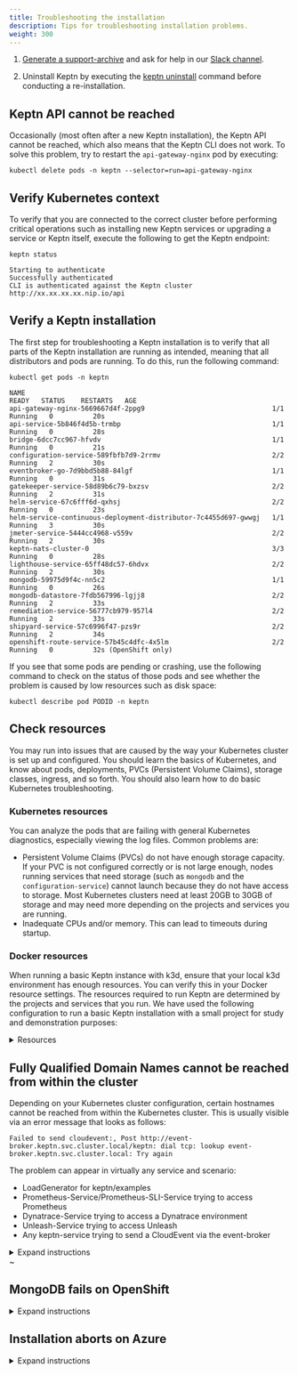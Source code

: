 ```yaml
---
title: Troubleshooting the installation
description: Tips for troubleshooting installation problems.
weight: 300
---
```


1. [Generate a support-archive](../../reference/cli/commands/keptn_generate_support-archive/) and ask for help in our [Slack channel](https://slack.keptn.sh).

1. Uninstall Keptn by executing the [keptn uninstall](../../reference/cli/commands/keptn_uninstall/) command before conducting a re-installation.

## Keptn API cannot be reached

Occasionally (most often after a new Keptn installation),
the Keptn API cannot be reached, which also means that the Keptn CLI does not work.
To solve this problem, try to restart the `api-gateway-nginx` pod by executing:

```
kubectl delete pods -n keptn --selector=run=api-gateway-nginx
```

## Verify Kubernetes context

To verify that you are connected to the correct cluster
before performing critical operations
such as installing new Keptn services or upgrading a service or Keptn itself,
execute the following to get the Keptn endpoint:

```
keptn status
```

```
Starting to authenticate
Successfully authenticated
CLI is authenticated against the Keptn cluster http://xx.xx.xx.xx.nip.io/api
```

## Verify a Keptn installation

The first step for troubleshooting a Keptn installation
is to verify that all parts of the Keptn installation are running as intended,
meaning that all distributors and pods are running.
To do this, run the following command:

```
kubectl get pods -n keptn
```

```
NAME                                                              READY   STATUS    RESTARTS   AGE
api-gateway-nginx-5669667d4f-2ppg9                                1/1     Running   0          20s
api-service-5b846f4d5b-trmbp                                      1/1     Running   0          28s
bridge-6dcc7cc967-hfvdv                                           1/1     Running   0          21s
configuration-service-589fbfb7d9-2rrmv                            2/2     Running   2          30s
eventbroker-go-7d9bbd5b88-84lgf                                   1/1     Running   0          31s
gatekeeper-service-58d89b6c79-bxzsv                               2/2     Running   2          31s
helm-service-67c6fff6d-qxhsj                                      2/2     Running   0          23s
helm-service-continuous-deployment-distributor-7c4455d697-gwwgj   1/1     Running   3          30s
jmeter-service-5444cc4968-v559v                                   2/2     Running   2          30s
keptn-nats-cluster-0                                              3/3     Running   0          28s
lighthouse-service-65ff48dc57-6hdvx                               2/2     Running   2          30s
mongodb-59975d9f4c-nn5c2                                          1/1     Running   0          26s
mongodb-datastore-7fdb567996-lgjj8                                2/2     Running   2          33s
remediation-service-56777cb979-957l4                              2/2     Running   2          33s
shipyard-service-57c6996f47-pzs9r                                 2/2     Running   2          34s
openshift-route-service-57b45c4dfc-4x5lm                          2/2     Running   0          32s (OpenShift only)
```

If you see that some pods are pending or crashing,
use the following command to check on the status of those pods
and see whether the problem is caused by low resources such as disk space:

```
kubectl describe pod PODID -n keptn
```

## Check resources

You may run into issues that are caused by the way your Kubernetes cluster is set up and configured.
You should learn the basics of Kubernetes, and know about pods, deployments,
PVCs (Persistent Volume Claims), storage classes, ingress, and so forth.
You should also learn how to do basic Kubernetes troubleshooting.

### Kubernetes resources

You can analyze the pods that are failing with general Kubernetes diagnostics,
especially viewing the log files.
Common problems are:

* Persistent Volume Claims (PVCs) do not have enough storage capacity.
  If your PVC is not configured correctly or is not large enough,
  nodes running services that need storage (such as `mongodb` and the `configuration-service`)
  cannot launch because they do not have access to storage.
  Most Kubernetes clusters need at least 20GB to 30GB of storage
  and may need more depending on the projects and services you are running.
* Inadequate CPUs and/or memory.
  This can lead to timeouts during startup.

### Docker resources

When running a basic Keptn instance with k3d,
ensure that your local k3d environment has enough resources.
You can verify this in your Docker resource settings.
The resources required to run Keptn are determined by the projects and services that you run.
We have used the following configuration to run a basic Keptn installation
with a small project for study and demonstration purposes:
<details><summary>Resources</summary>
![docker resources](./assets/docker-resources.png)
</details>

## Fully Qualified Domain Names cannot be reached from within the cluster

Depending on your Kubernetes cluster configuration,
certain hostnames cannot be reached from within the Kubernetes cluster.
This is usually visible via an error message that looks as follows:
```
Failed to send cloudevent:, Post http://event-broker.keptn.svc.cluster.local/keptn: dial tcp: lookup event-broker.keptn.svc.cluster.local: Try again
```

The problem can appear in virtually any service and scenario:

* LoadGenerator for keptn/examples
* Prometheus-Service/Prometheus-SLI-Service trying to access Prometheus
* Dynatrace-Service trying to access a Dynatrace environment
* Unleash-Service trying to access Unleash
* Any keptn-service trying to send a CloudEvent via the event-broker

<details><summary>Expand instructions</summary>
<p>


**Problem**: Trying to access certain hostnames does not work within the cluster.

The reason behind this is that some Kubernetes cluster configurations have issues
when it comes to resolving internal hostnames like `service.namespace.svc.cluster.local`,
but potentially reaching ANY hostname might fail, e.g., trying to fetch a URL via `wget keptn.sh`.

**Analysis**: To find out whether you are affected or not,
run an `alpine:3.11` container that tries to access the Kubernetes API or any external hostname, e.g.:

```
kubectl run -i --restart=Never --rm test-${RANDOM} --image=alpine:3.11 \
   -- sh -c "wget --no-check-certificate \
   https://kubernetes.default.svc.cluster.local/api/v1"
```

```
kubectl run -i --restart=Never --rm test-${RANDOM} --image=alpine:3.11 \
   -- sh -c "wget https://keptn.sh"
```

If in any of the above instances you get a "bad address", then you are most likely affected, e.g.:
```
wget: bad address 'kubernetes.default.svc.cluster.local'
```

If it prints a download bar, the content of the requested URL or an HTTP 400 error (or similar),
the connection works, e.g.:
```
Connecting to kubernetes.default.svc.cluster.local (10.0.80.1:443)
saving to 'v1'
v1                   100% |********************************| 10337  0:00:00 ETA
```

The problem behind this is usually a misconfiguration for the nameserver
or the local `/etc/resolv.conf` configuration (e.g., searchdomains).

More details can be found at
[GitHub Kubernetes Issue #64924](https://github.com/kubernetes/kubernetes/issues/64924).

**Solutions**:

1. Verify that your cluster's nameserver configuration is working as expected,
   especially the searchdomains. The easiest way to verify this is to look at the output of
   ```
   nslookup keptn.sh
   ```
   on your physical machine as well as within your Kubernetes cluster:
   ```
   kubectl run -i --restart=Never --rm test-${RANDOM} \
      --image=alpine:3.11 -- sh -c "nslookup keptn.sh"
   ```
   * If a nameserver returns `NXDOMAIN` or `Non-authoritative answer`, everything is fine.
   * If at any point a nameserver returns an `ERRFAIL`, `SERVFAIL` or similar,
     update the hosts `/etc/resolv.conf` file (together with your administrator) and try again.

1. Overwrite the DNS config `ndots` to `ndots:1`
  [in all deployment manifests](https://pracucci.com/kubernetes-dns-resolution-ndots-options-and-why-it-may-affect-application-performances.html).

</p></details>
~      

## MongoDB fails on OpenShift

<details><summary>Expand instructions</summary>
<p>

**Reason:**

The root cause of this issue is that the MongoDB (as deployed by the default Keptn installation)
tries to set `mongodb` as the owner for the files in `/var/lib/mongodb/data`.
However, this is not allowed for some Persistent Volumes Claims (PVCs) with the assigned rights.

**Solution:**

Execute the following command to change the image of the `mongodb` deployment to run `mongodb` as root:

```
kubectl set image deployment/keptn-mongo \
   mongodb=keptn/mongodb-privileged:latest -n keptn
```
</p></details>

## Installation aborts on Azure
<details><summary>Expand instructions</summary>
<p>

**Investigation:**

The Keptn installation aborts with the following error:

```
Cannot obtain the cluster/pod IP CIDR
```

**Reason:**

The root cause of this issue is that `kubenet` is not used in your AKS cluster.
However, it is needed to retrieve the `podCidr` according to the official docs:
https://docs.microsoft.com/en-us/rest/api/aks/managedclusters/createorupdate#containerservicenetworkprofile

**Solution:**

Select the **Kubenet network plugin (basic)** when setting up your AKS cluster
rather than the *Azure network plugin (advanced)* and retry the installation.
You can find more information at https://docs.microsoft.com/en-us/azure/aks/configure-kubenet

</p></details>




